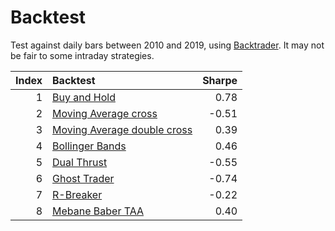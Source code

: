 # Backtest

Test against daily bars between 2010 and 2019, using [Backtrader](https://www.backtrader.com/). It may not be fair to some intraday strategies.

|Index |Backtest                                                                         |Sharpe        |
|----:|:---------------------------------------------------------------------------------|-----------:|
|1 |  [Buy and Hold](./buy_hold.py)    | 0.78 |
|2 |  [Moving Average cross](./ma_cross.py)    | -0.51|
|3 |  [Moving Average double cross](./ma_double_cross.py)    | 0.39|
|4 |  [Bollinger Bands](./bollinger_bands.py)    |0.46 |
|5 |  [Dual Thrust](./dual_thrust.py)    | -0.55|
|6 |  [Ghost Trader](./ghost_trader.py)    | -0.74|
|7 |  [R-Breaker](./r_breaker.py)    | -0.22|
|8 |  [Mebane Baber TAA](./mebane_faber_taa.py)    | 0.40|

```python

```